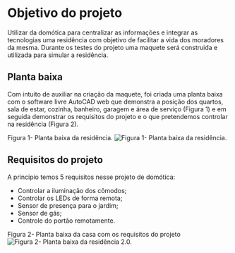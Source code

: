 # Objetivo do projeto

Utilizar da domótica para centralizar as informações e integrar as tecnologias uma residência com objetivo de facilitar a vida dos moradores da mesma. Durante os testes do projeto uma maquete será construida e utilizada para simular a residência.

## Planta baixa

Com intuito de auxiliar na criação da maquete, foi criada uma planta baixa com o software livre AutoCAD web que demonstra a posição dos quartos, sala de estar, cozinha, banheiro, garagem e área de serviço (Figura 1) e em seguida demonstrar os requisitos do projeto e o que pretendemos controlar na residência (Figura 2).

Figura 1- Planta baixa da residência.
![Figura 1- Planta baixa da residência.](https://github.com/MarceloZam/Projeto-Integrador-2-IFSC/blob/main/imagens/Maquete%20casa.png)

## Requisitos do projeto

A principio temos 5 requisitos nesse projeto de domótica:
* Controlar a iluminação dos cômodos;
* Controlar os LEDs de forma remota;
* Sensor de presença para o jardim;
* Sensor de gás;
* Controle do portão remotamente.

Figura 2- Planta baixa da casa com os requisitos do projeto
![Figura 2- Planta baixa da residência 2.0.](https://github.com/MarceloZam/Projeto-Integrador-2-IFSC/blob/main/imagens/Maquete%20casa%202.0.png)



